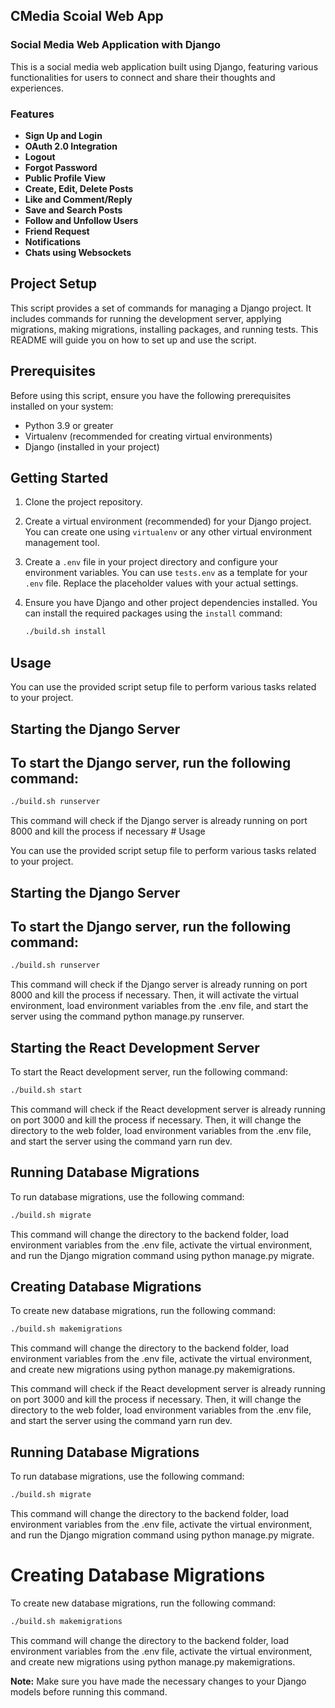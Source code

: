 ## CMedia Scoial Web App
### Social Media Web Application with Django

This is a social media web application built using Django, featuring various functionalities for users to connect and share their thoughts and experiences.

### Features
- **Sign Up and Login**
- **OAuth 2.0 Integration**
- **Logout**
- **Forgot Password**
- **Public Profile View**
- **Create, Edit, Delete Posts**
- **Like and Comment/Reply**
- **Save and Search Posts**
- **Follow and Unfollow Users**
- **Friend Request**
- **Notifications**
- **Chats using Websockets**

## Project Setup 

This script provides a set of commands for managing a Django project. It includes commands for running the development server, applying migrations, making migrations, installing packages, and running tests. This README will guide you on how to set up and use the script.

## Prerequisites

Before using this script, ensure you have the following prerequisites installed on your system:

- Python 3.9 or greater
- Virtualenv (recommended for creating virtual environments)
- Django (installed in your project)

## Getting Started

1. Clone the project repository.

2. Create a virtual environment (recommended) for your Django project. You can create one using `virtualenv` or any other virtual environment management tool.

3. Create a `.env` file in your project directory and configure your environment variables. You can use `tests.env` as a template for your `.env` file. Replace the placeholder values with your actual settings.

4. Ensure you have Django and other project dependencies installed. You can install the required packages using the `install` command:

   ```bash
   ./build.sh install

## Usage
<p>
You can use the provided script setup file to perform various tasks related to your project.</p>

## Starting the Django Server
## To start the Django server, run the following command:

```bash
./build.sh runserver
```

<p>This command will check if the Django server is already running on port 8000 and kill the process if necessary
# Usage
<p>
You can use the provided script setup file to perform various tasks related to your project.</p>

## Starting the Django Server
## To start the Django server, run the following command:

```bash
./build.sh runserver
```

<p>This command will check if the Django server is already running on port 8000 and kill the process if necessary. Then, it will activate the virtual environment, load environment variables from the .env file, and start the server using the command python manage.py runserver.</p>



## Starting the React Development Server
<p>To start the React development server, run the following command:</p>

```bash
./build.sh start
```

<p>This command will check if the React development server is already running on port 3000 and kill the process if necessary. Then, it will change the directory to the web folder, load environment variables from the .env file, and start the server using the command yarn run dev.</p>

## Running Database Migrations
<p>To run database migrations, use the following command:</p>

```bash
./build.sh migrate
```

<p>This command will change the directory to the backend folder, load environment variables from the .env file, activate the virtual environment, and run the Django migration command using python manage.py migrate.</p>

## Creating Database Migrations

<p>To create new database migrations, run the following command:<p>

```bash
./build.sh makemigrations
```

<p>This command will change the directory to the backend folder, load environment variables from the .env file, activate the virtual environment, and create new migrations using python manage.py makemigrations.</p>

<p>This command will check if the React development server is already running on port 3000 and kill the process if necessary. Then, it will change the directory to the web folder, load environment variables from the .env file, and start the server using the command yarn run dev.</p>

## Running Database Migrations
<p>To run database migrations, use the following command:</p>

```bash
./build.sh migrate
```

<p>This command will change the directory to the backend folder, load environment variables from the .env file, activate the virtual environment, and run the Django migration command using python manage.py migrate.</p>

# Creating Database Migrations

<p>To create new database migrations, run the following command:<p>

```bash
./build.sh makemigrations
```

<p>This command will change the directory to the backend folder, load environment variables from the .env file, activate the virtual environment, and create new migrations using python manage.py makemigrations.</p>

<p><b>Note:</b> Make sure you have made the necessary changes to your Django models before running this command.</p>

